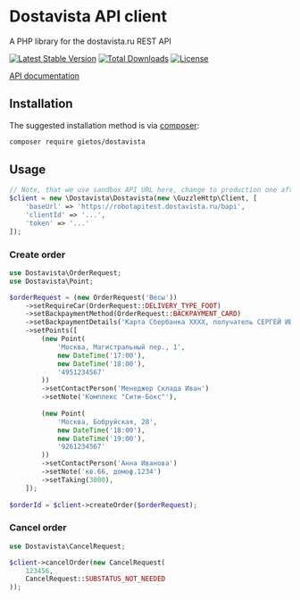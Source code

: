 Dostavista API client
=====================

A PHP library for the dostavista.ru REST API

[![Latest Stable Version](https://poser.pugx.org/gietos/dostavista/version)](https://packagist.org/packages/gietos/dostavista)
[![Total Downloads](https://poser.pugx.org/gietos/dostavista/downloads)](https://packagist.org/packages/gietos/dostavista)
[![License](https://poser.pugx.org/gietos/dostavista/license)](https://packagist.org/packages/gietos/dostavista)

[API documentation](https://docs.google.com/document/d/1-yjBzfkI9Zb44kkQB_rMcq5pNeLThyD6YbvXR9wl7IY/edit?usp=sharing)

## Installation

The suggested installation method is via [composer](https://getcomposer.org/):

```sh
composer require gietos/dostavista
```

## Usage

```php
// Note, that we use sandbox API URL here, change to production one after tests 
$client = new \Dostavista\Dostavista(new \GuzzleHttp\Client, [
    'baseUrl' => 'https://robotapitest.dostavista.ru/bapi',
    'clientId' => '...',
    'token' => '...'
]);
```

### Create order

```php
use Dostavista\OrderRequest;
use Dostavista\Point;

$orderRequest = (new OrderRequest('Весы'))
    ->setRequireCar(OrderRequest::DELIVERY_TYPE_FOOT)
    ->setBackpaymentMethod(OrderRequest::BACKPAYMENT_CARD)
    ->setBackpaymentDetails('Карта Сбербанка XXXX, получатель СЕРГЕЙ ИВАНОВИЧ П')
    ->setPoints([
        (new Point(
            'Москва, Магистральный пер., 1',
            new DateTime('17:00'),
            new DateTime('18:00'),
            '4951234567'
        ))
        ->setContactPerson('Менеджер Склада Иван')
        ->setNote('Комплекс "Сити-Бокс"'),
        
        (new Point(
            'Москва, Бобруйская, 28',
            new DateTime('18:00'),
            new DateTime('19:00'),
            '9261234567'
        ))
        ->setContactPerson('Анна Иванова')
        ->setNote('кв.66, домоф.1234')
        ->setTaking(3000),
    ]);
    
$orderId = $client->createOrder($orderRequest);
```

### Cancel order

```php
use Dostavista\CancelRequest;

$client->cancelOrder(new CancelRequest(
    123456,
    CancelRequest::SUBSTATUS_NOT_NEEDED
));
```